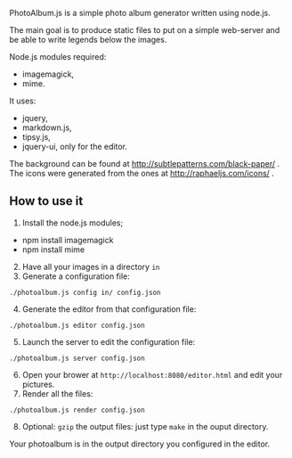 PhotoAlbum.js is a simple photo album generator written using node.js.

The main goal is to produce static files to put on a simple web-server and be able to write legends below the images.

Node.js modules required:

*  imagemagick,
*  mime.

It uses:

*   jquery,
*   markdown.js,
*   tipsy.js,
*   jquery-ui, only for the editor.

The background can be found at http://subtlepatterns.com/black-paper/ .
The icons were generated from the ones at http://raphaeljs.com/icons/ .


## How to use it

1. Install the node.js modules;
  *  npm install imagemagick
  *  npm install mime
2. Have all your images in a directory `in`
3. Generate a configuration file:
```
./photoalbum.js config in/ config.json
```
4. Generate the editor from that configuration file:
```
./photoalbum.js editor config.json
```
5. Launch the server to edit the configuration file:
```
./photoalbum.js server config.json
```
6. Open your brower at `http://localhost:8080/editor.html` and edit your pictures.
7. Render all the files:
```
./photoalbum.js render config.json
```
8. Optional: `gzip` the output files: just type `make` in the ouput directory.


Your photoalbum is in the output directory you configured in the editor.


